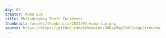 ```yaml
---
day: 04
creator: Kuma Luo
title: Philadelphia Theft Incidents
thumbnail: /assets/thumbnails/2024/04-kuma-luo.png
source: https://https://github.com/KkkumaLuo/30DayMapChallenge/tree/main
---
```



